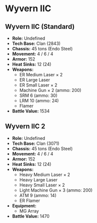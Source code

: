 # Wyvern IIC
## Wyvern IIC (Standard)
- **Role:** Undefined
- **Tech Base:** Clan (2843)
- **Chassis:** 45 tons (Endo Steel)
- **Movement:** 4 / 6 / 4
- **Armor:** 152
- **Heat Sinks:** 12 (24)
- **Weapons:**
  - ER Medium Laser × 2
  - ER Large Laser
  - ER Small Laser × 2
  - Machine Gun × 2 (ammo: 200)
  - SRM 6 (ammo: 30)
  - LRM 10 (ammo: 24)
  - Flamer
- **Battle Value:** 1534

## Wyvern IIC 2
- **Role:** Undefined
- **Tech Base:** Clan (3071)
- **Chassis:** 45 tons (Endo Steel)
- **Movement:** 4 / 6 / 4
- **Armor:** 152
- **Heat Sinks:** 12 (24)
- **Weapons:**
  - Heavy Medium Laser × 2
  - Heavy Large Laser
  - Heavy Small Laser × 2
  - Light Machine Gun × 3 (ammo: 200)
  - ATM 9 (ammo: 14)
  - ER Flamer
- **Equipment:**
  - MG Array
- **Battle Value:** 1470

